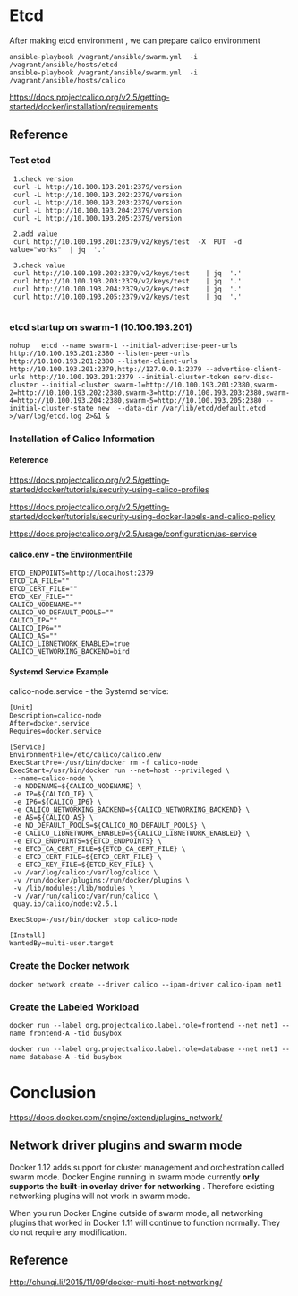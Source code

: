 # Etcd

After making etcd environment , we can prepare   calico environment
```
ansible-playbook /vagrant/ansible/swarm.yml  -i /vagrant/ansible/hosts/etcd
ansible-playbook /vagrant/ansible/swarm.yml  -i /vagrant/ansible/hosts/calico
```
https://docs.projectcalico.org/v2.5/getting-started/docker/installation/requirements

## Reference
### Test etcd
```
 1.check version
 curl -L http://10.100.193.201:2379/version
 curl -L http://10.100.193.202:2379/version
 curl -L http://10.100.193.203:2379/version
 curl -L http://10.100.193.204:2379/version
 curl -L http://10.100.193.205:2379/version
 
 2.add value
 curl http://10.100.193.201:2379/v2/keys/test  -X  PUT  -d  value="works"  | jq  '.'
 
 3.check value
 curl http://10.100.193.202:2379/v2/keys/test    | jq  '.'
 curl http://10.100.193.203:2379/v2/keys/test    | jq  '.'
 curl http://10.100.193.204:2379/v2/keys/test    | jq  '.'
 curl http://10.100.193.205:2379/v2/keys/test    | jq  '.'
  
```

### etcd startup on swarm-1 (10.100.193.201)
```
nohup   etcd --name swarm-1 --initial-advertise-peer-urls http://10.100.193.201:2380 --listen-peer-urls http://10.100.193.201:2380 --listen-client-urls http://10.100.193.201:2379,http://127.0.0.1:2379 --advertise-client-urls http://10.100.193.201:2379 --initial-cluster-token serv-disc-cluster --initial-cluster swarm-1=http://10.100.193.201:2380,swarm-2=http://10.100.193.202:2380,swarm-3=http://10.100.193.203:2380,swarm-4=http://10.100.193.204:2380,swarm-5=http://10.100.193.205:2380 --initial-cluster-state new  --data-dir /var/lib/etcd/default.etcd   >/var/log/etcd.log 2>&1 &
```

### Installation of Calico Information
#### Reference
https://docs.projectcalico.org/v2.5/getting-started/docker/tutorials/security-using-calico-profiles <br/>

https://docs.projectcalico.org/v2.5/getting-started/docker/tutorials/security-using-docker-labels-and-calico-policy <br/>

https://docs.projectcalico.org/v2.5/usage/configuration/as-service <br/>

#### calico.env - the EnvironmentFile
```
ETCD_ENDPOINTS=http://localhost:2379
ETCD_CA_FILE=""
ETCD_CERT_FILE=""
ETCD_KEY_FILE=""
CALICO_NODENAME=""
CALICO_NO_DEFAULT_POOLS=""
CALICO_IP=""
CALICO_IP6=""
CALICO_AS=""
CALICO_LIBNETWORK_ENABLED=true
CALICO_NETWORKING_BACKEND=bird
```

#### Systemd Service Example
calico-node.service - the Systemd service:
```
[Unit]
Description=calico-node
After=docker.service
Requires=docker.service

[Service]
EnvironmentFile=/etc/calico/calico.env
ExecStartPre=-/usr/bin/docker rm -f calico-node
ExecStart=/usr/bin/docker run --net=host --privileged \
 --name=calico-node \
 -e NODENAME=${CALICO_NODENAME} \
 -e IP=${CALICO_IP} \
 -e IP6=${CALICO_IP6} \
 -e CALICO_NETWORKING_BACKEND=${CALICO_NETWORKING_BACKEND} \
 -e AS=${CALICO_AS} \
 -e NO_DEFAULT_POOLS=${CALICO_NO_DEFAULT_POOLS} \
 -e CALICO_LIBNETWORK_ENABLED=${CALICO_LIBNETWORK_ENABLED} \
 -e ETCD_ENDPOINTS=${ETCD_ENDPOINTS} \
 -e ETCD_CA_CERT_FILE=${ETCD_CA_CERT_FILE} \
 -e ETCD_CERT_FILE=${ETCD_CERT_FILE} \
 -e ETCD_KEY_FILE=${ETCD_KEY_FILE} \
 -v /var/log/calico:/var/log/calico \
 -v /run/docker/plugins:/run/docker/plugins \
 -v /lib/modules:/lib/modules \
 -v /var/run/calico:/var/run/calico \
 quay.io/calico/node:v2.5.1

ExecStop=-/usr/bin/docker stop calico-node

[Install]
WantedBy=multi-user.target
```
###  Create the Docker network
```
docker network create --driver calico --ipam-driver calico-ipam net1
```

###  Create the Labeled Workload
```
docker run --label org.projectcalico.label.role=frontend --net net1 --name frontend-A -tid busybox

docker run --label org.projectcalico.label.role=database --net net1 --name database-A -tid busybox
```

# Conclusion
https://docs.docker.com/engine/extend/plugins_network/

## Network driver plugins and swarm mode
Docker 1.12 adds support for cluster management and orchestration called swarm mode. Docker Engine running in swarm mode currently <strong> only supports the built-in overlay driver for networking </strong> . Therefore existing networking plugins will not work in swarm mode.

When you run Docker Engine outside of swarm mode, all networking plugins that worked in Docker 1.11 will continue to function normally. They do not require any modification.

## Reference
http://chunqi.li/2015/11/09/docker-multi-host-networking/

